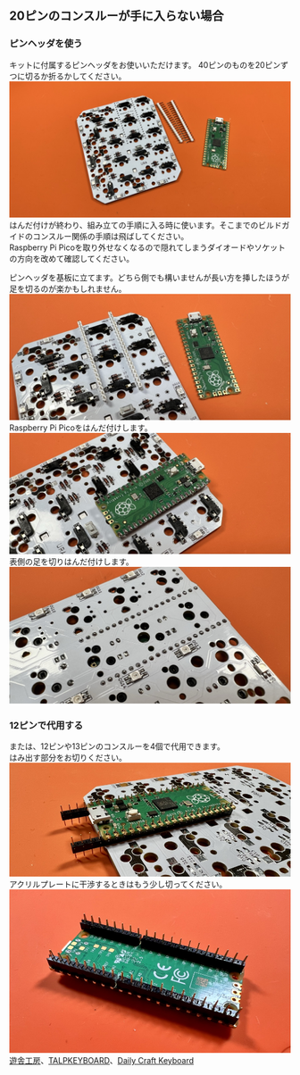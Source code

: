 ## 20ピンのコンスルーが手に入らない場合

### ピンヘッダを使う
キットに付属するピンヘッダをお使いいただけます。
40ピンのものを20ピンずつに切るか折るかしてください。  
![](img/IMG_6040.JPEG)   
はんだ付けが終わり、組み立ての手順に入る時に使います。そこまでのビルドガイドのコンスルー関係の手順は飛ばしてください。  
Raspberry Pi Picoを取り外せなくなるので隠れてしまうダイオードやソケットの方向を改めて確認してください。  
  
ピンヘッダを基板に立てます。どちら側でも構いませんが長い方を挿したほうが足を切るのが楽かもしれません。  
![](img/IMG_6041.JPEG)   
Raspberry Pi Picoをはんだ付けします。  
![](img/IMG_6042.JPEG)   
表側の足を切りはんだ付けします。  
![](img/IMG_6044.JPEG)   
  
### 12ピンで代用する
または、12ピンや13ピンのコンスルーを4個で代用できます。    
はみ出す部分をお切りください。   
![](img/IMG_5639.jpg)  
アクリルプレートに干渉するときはもう少し切ってください。  
![](img/IMG_4937.jpg)  
[遊舎工房](https://shop.yushakobo.jp/products/31)、[TALPKEYBOARD](https://talpkeyboard.net/items/5e056626d790db16e2889233)、[Daily Craft Keyboard](https://shop.dailycraft.jp/products/conthrough)

